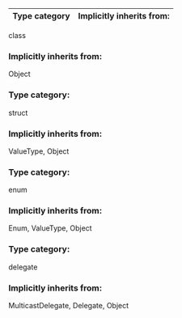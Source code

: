 | Type category | Implicitly inherits from: |
|---------------|---------------------------|
class

### Implicitly inherits from:

Object

### Type category:

struct

### Implicitly inherits from:

ValueType, Object

### Type category:

enum

### Implicitly inherits from:

Enum, ValueType, Object

### Type category:

delegate

### Implicitly inherits from:

MulticastDelegate, Delegate, Object
